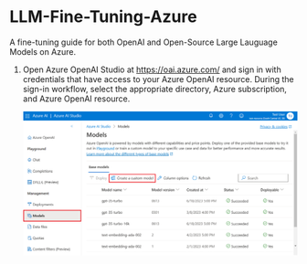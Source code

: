 # LLM-Fine-Tuning-Azure
A fine-tuning guide for both OpenAI and Open-Source Large Lauguage Models on Azure.

<ol>
<li><p>Open Azure OpenAI Studio at <a href="https://oai.azure.com/" target="_blank" data-linktype="external">https://oai.azure.com/</a> and sign in with credentials that have access to your Azure OpenAI resource. During the sign-in workflow, select the appropriate directory, Azure subscription, and Azure OpenAI resource.</p>
</li>  
<img src="studio-create-custom-model.png" alt="Screenshot of the Training data pane for the Create custom model wizard, with local file options." width="800"/>


</ol>
